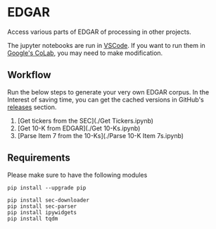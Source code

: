 # EDGAR

Access various parts of EDGAR of processing in other projects.

The jupyter notebooks are run in [VSCode](https://code.visualstudio.com/Download).
If you want to run them in [Google's CoLab](https://colab.research.google.com/), you may need to make modification.


## Workflow

Run the below steps to generate your very own EDGAR corpus.
In the Interest of saving time, you can get the cached versions in GitHub's [releases](https://github.com/TextCorpusLabs/Edgar/releases) section.

1. [Get tickers from the SEC](./Get Tickers.ipynb)
2. [Get 10-K from EDGAR](./Get 10-Ks.ipynb)
3. [Parse Item 7 from the 10-Ks](./Parse 10-K Item 7s.ipynb)

## Requirements

Please make sure to have the following modules

```{ps1}
pip install --upgrade pip

pip install sec-downloader
pip install sec-parser
pip install ipywidgets
pip install tqdm
```